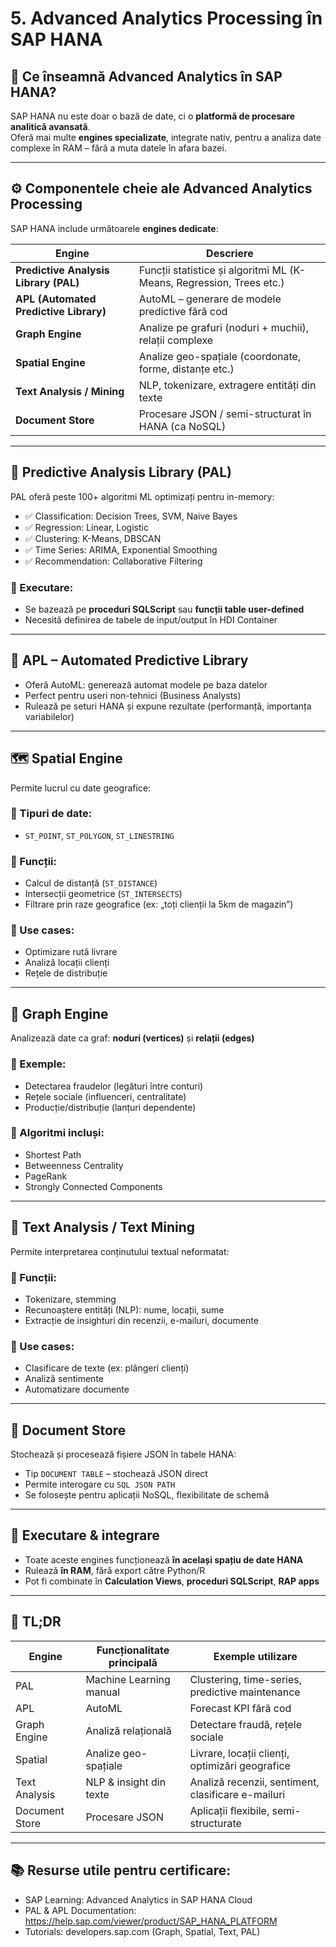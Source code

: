# 5. Advanced Analytics Processing în SAP HANA

## 🎯 Ce înseamnă Advanced Analytics în SAP HANA?

SAP HANA nu este doar o bază de date, ci o **platformă de procesare analitică avansată**.  
Oferă mai multe **engines specializate**, integrate nativ, pentru a analiza date complexe în RAM – fără a muta datele în afara bazei.

---

## ⚙️ Componentele cheie ale Advanced Analytics Processing

SAP HANA include următoarele **engines dedicate**:

| Engine               | Descriere                                                    |
|----------------------|---------------------------------------------------------------|
| **Predictive Analysis Library (PAL)** | Funcții statistice și algoritmi ML (K-Means, Regression, Trees etc.) |
| **APL (Automated Predictive Library)** | AutoML – generare de modele predictive fără cod     |
| **Graph Engine**     | Analize pe grafuri (noduri + muchii), relații complexe       |
| **Spatial Engine**   | Analize geo-spațiale (coordonate, forme, distanțe etc.)      |
| **Text Analysis / Mining** | NLP, tokenizare, extragere entități din texte           |
| **Document Store**   | Procesare JSON / semi-structurat în HANA (ca NoSQL)          |

---

## 🔬 Predictive Analysis Library (PAL)

PAL oferă peste 100+ algoritmi ML optimizați pentru in-memory:

- ✅ Classification: Decision Trees, SVM, Naive Bayes
- ✅ Regression: Linear, Logistic
- ✅ Clustering: K-Means, DBSCAN
- ✅ Time Series: ARIMA, Exponential Smoothing
- ✅ Recommendation: Collaborative Filtering

### 🧪 Executare:
- Se bazează pe **proceduri SQLScript** sau **funcții table user-defined**
- Necesită definirea de tabele de input/output în HDI Container

---

## 🤖 APL – Automated Predictive Library

- Oferă AutoML: generează automat modele pe baza datelor
- Perfect pentru useri non-tehnici (Business Analysts)
- Rulează pe seturi HANA și expune rezultate (performanță, importanța variabilelor)

---

## 🗺️ Spatial Engine

Permite lucrul cu date geografice:

### 🔹 Tipuri de date:
- `ST_POINT`, `ST_POLYGON`, `ST_LINESTRING`

### 🔹 Funcții:
- Calcul de distanță (`ST_DISTANCE`)
- Intersecții geometrice (`ST_INTERSECTS`)
- Filtrare prin raze geografice (ex: „toți clienții la 5km de magazin”)

### 🔧 Use cases:
- Optimizare rută livrare
- Analiză locații clienți
- Rețele de distribuție

---

## 🔗 Graph Engine

Analizează date ca graf: **noduri (vertices)** și **relații (edges)**

### 🔹 Exemple:
- Detectarea fraudelor (legături între conturi)
- Rețele sociale (influenceri, centralitate)
- Producție/distribuție (lanțuri dependente)

### 🔹 Algoritmi incluși:
- Shortest Path
- Betweenness Centrality
- PageRank
- Strongly Connected Components

---

## 🧾 Text Analysis / Text Mining

Permite interpretarea conținutului textual neformatat:

### 🔹 Funcții:
- Tokenizare, stemming
- Recunoaștere entități (NLP): nume, locații, sume
- Extracție de insighturi din recenzii, e-mailuri, documente

### 🔧 Use cases:
- Clasificare de texte (ex: plângeri clienți)
- Analiză sentimente
- Automatizare documente

---

## 📂 Document Store

Stochează și procesează fișiere JSON în tabele HANA:

- Tip `DOCUMENT TABLE` – stochează JSON direct
- Permite interogare cu `SQL JSON PATH`
- Se folosește pentru aplicații NoSQL, flexibilitate de schemă

---

## 🚀 Executare & integrare

- Toate aceste engines funcționează **în același spațiu de date HANA**
- Rulează **în RAM**, fără export către Python/R
- Pot fi combinate în **Calculation Views**, **proceduri SQLScript**, **RAP apps**

---

## 🧠 TL;DR

| Engine        | Funcționalitate principală                              | Exemple utilizare                                  |
|---------------|----------------------------------------------------------|----------------------------------------------------|
| PAL           | Machine Learning manual                                  | Clustering, time-series, predictive maintenance    |
| APL           | AutoML                                                   | Forecast KPI fără cod                              |
| Graph Engine  | Analiză relațională                                      | Detectare fraudă, rețele sociale                   |
| Spatial       | Analize geo-spațiale                                     | Livrare, locații clienți, optimizări geografice    |
| Text Analysis | NLP & insight din texte                                  | Analiză recenzii, sentiment, clasificare e-mailuri |
| Document Store| Procesare JSON                                           | Aplicații flexibile, semi-structurate              |

---

## 📚 Resurse utile pentru certificare:

- SAP Learning: Advanced Analytics in SAP HANA Cloud
- PAL & APL Documentation: https://help.sap.com/viewer/product/SAP_HANA_PLATFORM
- Tutorials: developers.sap.com (Graph, Spatial, Text, PAL)